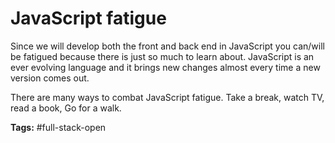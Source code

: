 # JavaScript fatigue
Since we will develop both the front and back end in JavaScript you can/will be fatigued because there is just so much to learn about. JavaScript is an ever evolving language and it brings new changes almost every time a new version comes out. 

There are many ways to combat JavaScript fatigue. Take a break, watch TV, read a book, Go for a walk.

**Tags:** #full-stack-open
